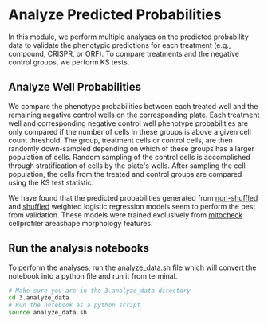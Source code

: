 # Analyze Predicted Probabilities

In this module, we perform multiple analyses on the predicted probability data to validate the phenotypic predictions for each treatment (e.g., compound, CRISPR, or ORF).
To compare treatments and the negative control groups, we perform KS tests.

## Analyze Well Probabilities
We compare the phenotype probabilities between each treated well and the remaining negative control wells on the corresponding plate.
Each treatment well and corresponding negative control well phenotype probabilities are only compared if the number of cells in these groups is above a given cell count threshold.
The group, treatment cells or control cells, are then randomly down-sampled depending on which of these groups has a larger population of cells.
Random sampling of the control cells is accomplished through stratification of cells by the plate's wells.
After sampling the cell population, the cells from the treated and control groups are compared using the KS test statistic.

We have found that the predicted probabilities generated from [non-shuffled](https://github.com/WayScience/phenotypic_profiling_model/blob/main/2.train_model/models/multi_class_models/final__CP_areashape_only__balanced.joblib) and [shuffled](https://github.com/WayScience/phenotypic_profiling_model/blob/main/2.train_model/models/multi_class_models/shuffled_baseline__CP__balanced.joblib) weighted logistic regression models seem to perform the best from validation. These models were trained exclusively from [mitocheck](https://github.com/WayScience/mitocheck_data) cellprofiler areashape morphology features.

## Run the analysis notebooks

To perform the analyses, run the [analyze_data.sh](./analyze_data.sh) file which will convert the notebook into a python file and run it from terminal.

```bash
# Make sure you are in the 3.analyze_data directory
cd 3.analyze_data
# Run the notebook as a python script
source analyze_data.sh
```
